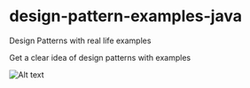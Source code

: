 # design-pattern-examples-java
Design Patterns with real life examples

Get a clear idea of design patterns with examples

![Alt text](https://drive.google.com/file/d/1RVSMbZBEMqLsN27VxRKUEKr6GQeBUz7U/view "This is some image...")
